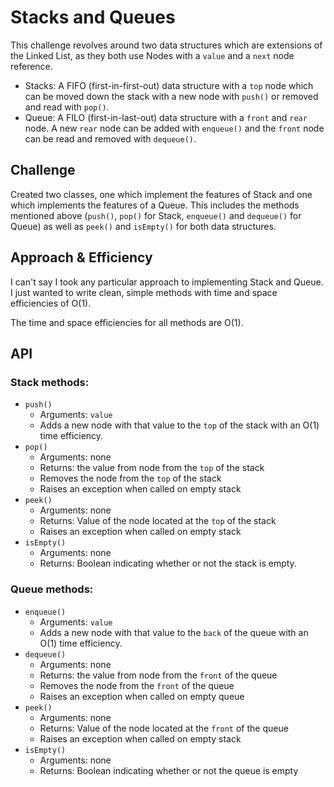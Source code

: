 # Stacks and Queues

This challenge revolves around two data structures which are extensions of the Linked List, as they both use Nodes with a `value` and a `next` node reference.

- Stacks: A FIFO (first-in-first-out) data structure with a `top` node which can be moved down the stack with a new node with `push()` or removed and read with `pop()`.
- Queue: A FILO (first-in-last-out) data structure with a `front` and `rear` node. A new `rear` node can be added with `enqueue()` and the `front` node can be read and removed with `dequeue()`.

## Challenge

Created two classes, one which implement the features of Stack and one which implements the features of a Queue. This includes the methods mentioned above (`push()`, `pop()` for Stack, `enqueue()` and `dequeue()` for Queue) as well as `peek()` and `isEmpty()` for both data structures.

## Approach & Efficiency

I can't say I took any particular approach to implementing Stack and Queue. I just wanted to write clean, simple methods with time and space efficiencies of O(1).

The time and space efficiencies for all methods are O(1).

## API

### Stack methods:

- `push()`
  - Arguments: `value`
  - Adds a new node with that value to the `top` of the stack with an O(1) time efficiency.
- `pop()`
  - Arguments: none
  - Returns: the value from node from the `top` of the stack
  - Removes the node from the `top` of the stack
  - Raises an exception when called on empty stack
- `peek()`
  - Arguments: none
  - Returns: Value of the node located at the `top` of the stack
  - Raises an exception when called on empty stack
- `isEmpty()`
  - Arguments: none
  - Returns: Boolean indicating whether or not the stack is empty.

### Queue methods:

- `enqueue()`
  - Arguments: `value`
  - Adds a new node with that value to the `back` of the queue with an O(1) time efficiency.
- `dequeue()`
  - Arguments: none
  - Returns: the value from node from the `front` of the queue
  - Removes the node from the `front` of the queue
  - Raises an exception when called on empty queue
- `peek()`
  - Arguments: none
  - Returns: Value of the node located at the `front` of the queue
  - Raises an exception when called on empty stack
- `isEmpty()`
  - Arguments: none
  - Returns: Boolean indicating whether or not the queue is empty
